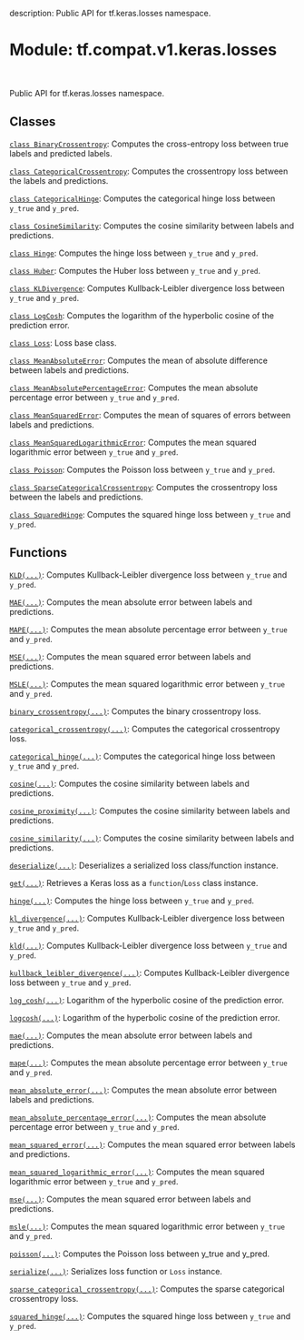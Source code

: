 description: Public API for tf.keras.losses namespace.

<div itemscope itemtype="http://developers.google.com/ReferenceObject">
<meta itemprop="name" content="tf.compat.v1.keras.losses" />
<meta itemprop="path" content="Stable" />
</div>

# Module: tf.compat.v1.keras.losses

<!-- Insert buttons and diff -->

<table class="tfo-notebook-buttons tfo-api nocontent" align="left">

</table>



Public API for tf.keras.losses namespace.



## Classes

[`class BinaryCrossentropy`](../../../../tf/keras/losses/BinaryCrossentropy.md): Computes the cross-entropy loss between true labels and predicted labels.

[`class CategoricalCrossentropy`](../../../../tf/keras/losses/CategoricalCrossentropy.md): Computes the crossentropy loss between the labels and predictions.

[`class CategoricalHinge`](../../../../tf/keras/losses/CategoricalHinge.md): Computes the categorical hinge loss between `y_true` and `y_pred`.

[`class CosineSimilarity`](../../../../tf/keras/losses/CosineSimilarity.md): Computes the cosine similarity between labels and predictions.

[`class Hinge`](../../../../tf/keras/losses/Hinge.md): Computes the hinge loss between `y_true` and `y_pred`.

[`class Huber`](../../../../tf/keras/losses/Huber.md): Computes the Huber loss between `y_true` and `y_pred`.

[`class KLDivergence`](../../../../tf/keras/losses/KLDivergence.md): Computes Kullback-Leibler divergence loss between `y_true` and `y_pred`.

[`class LogCosh`](../../../../tf/keras/losses/LogCosh.md): Computes the logarithm of the hyperbolic cosine of the prediction error.

[`class Loss`](../../../../tf/keras/losses/Loss.md): Loss base class.

[`class MeanAbsoluteError`](../../../../tf/keras/losses/MeanAbsoluteError.md): Computes the mean of absolute difference between labels and predictions.

[`class MeanAbsolutePercentageError`](../../../../tf/keras/losses/MeanAbsolutePercentageError.md): Computes the mean absolute percentage error between `y_true` and `y_pred`.

[`class MeanSquaredError`](../../../../tf/keras/losses/MeanSquaredError.md): Computes the mean of squares of errors between labels and predictions.

[`class MeanSquaredLogarithmicError`](../../../../tf/keras/losses/MeanSquaredLogarithmicError.md): Computes the mean squared logarithmic error between `y_true` and `y_pred`.

[`class Poisson`](../../../../tf/keras/losses/Poisson.md): Computes the Poisson loss between `y_true` and `y_pred`.

[`class SparseCategoricalCrossentropy`](../../../../tf/keras/losses/SparseCategoricalCrossentropy.md): Computes the crossentropy loss between the labels and predictions.

[`class SquaredHinge`](../../../../tf/keras/losses/SquaredHinge.md): Computes the squared hinge loss between `y_true` and `y_pred`.

## Functions

[`KLD(...)`](../../../../tf/keras/metrics/kl_divergence.md): Computes Kullback-Leibler divergence loss between `y_true` and `y_pred`.

[`MAE(...)`](../../../../tf/keras/metrics/mean_absolute_error.md): Computes the mean absolute error between labels and predictions.

[`MAPE(...)`](../../../../tf/keras/metrics/mean_absolute_percentage_error.md): Computes the mean absolute percentage error between `y_true` and `y_pred`.

[`MSE(...)`](../../../../tf/keras/metrics/mean_squared_error.md): Computes the mean squared error between labels and predictions.

[`MSLE(...)`](../../../../tf/keras/metrics/mean_squared_logarithmic_error.md): Computes the mean squared logarithmic error between `y_true` and `y_pred`.

[`binary_crossentropy(...)`](../../../../tf/keras/metrics/binary_crossentropy.md): Computes the binary crossentropy loss.

[`categorical_crossentropy(...)`](../../../../tf/keras/metrics/categorical_crossentropy.md): Computes the categorical crossentropy loss.

[`categorical_hinge(...)`](../../../../tf/keras/losses/categorical_hinge.md): Computes the categorical hinge loss between `y_true` and `y_pred`.

[`cosine(...)`](../../../../tf/keras/losses/cosine_similarity.md): Computes the cosine similarity between labels and predictions.

[`cosine_proximity(...)`](../../../../tf/keras/losses/cosine_similarity.md): Computes the cosine similarity between labels and predictions.

[`cosine_similarity(...)`](../../../../tf/keras/losses/cosine_similarity.md): Computes the cosine similarity between labels and predictions.

[`deserialize(...)`](../../../../tf/keras/losses/deserialize.md): Deserializes a serialized loss class/function instance.

[`get(...)`](../../../../tf/keras/losses/get.md): Retrieves a Keras loss as a `function`/`Loss` class instance.

[`hinge(...)`](../../../../tf/keras/metrics/hinge.md): Computes the hinge loss between `y_true` and `y_pred`.

[`kl_divergence(...)`](../../../../tf/keras/metrics/kl_divergence.md): Computes Kullback-Leibler divergence loss between `y_true` and `y_pred`.

[`kld(...)`](../../../../tf/keras/metrics/kl_divergence.md): Computes Kullback-Leibler divergence loss between `y_true` and `y_pred`.

[`kullback_leibler_divergence(...)`](../../../../tf/keras/metrics/kl_divergence.md): Computes Kullback-Leibler divergence loss between `y_true` and `y_pred`.

[`log_cosh(...)`](../../../../tf/keras/losses/log_cosh.md): Logarithm of the hyperbolic cosine of the prediction error.

[`logcosh(...)`](../../../../tf/keras/losses/log_cosh.md): Logarithm of the hyperbolic cosine of the prediction error.

[`mae(...)`](../../../../tf/keras/metrics/mean_absolute_error.md): Computes the mean absolute error between labels and predictions.

[`mape(...)`](../../../../tf/keras/metrics/mean_absolute_percentage_error.md): Computes the mean absolute percentage error between `y_true` and `y_pred`.

[`mean_absolute_error(...)`](../../../../tf/keras/metrics/mean_absolute_error.md): Computes the mean absolute error between labels and predictions.

[`mean_absolute_percentage_error(...)`](../../../../tf/keras/metrics/mean_absolute_percentage_error.md): Computes the mean absolute percentage error between `y_true` and `y_pred`.

[`mean_squared_error(...)`](../../../../tf/keras/metrics/mean_squared_error.md): Computes the mean squared error between labels and predictions.

[`mean_squared_logarithmic_error(...)`](../../../../tf/keras/metrics/mean_squared_logarithmic_error.md): Computes the mean squared logarithmic error between `y_true` and `y_pred`.

[`mse(...)`](../../../../tf/keras/metrics/mean_squared_error.md): Computes the mean squared error between labels and predictions.

[`msle(...)`](../../../../tf/keras/metrics/mean_squared_logarithmic_error.md): Computes the mean squared logarithmic error between `y_true` and `y_pred`.

[`poisson(...)`](../../../../tf/keras/metrics/poisson.md): Computes the Poisson loss between y_true and y_pred.

[`serialize(...)`](../../../../tf/keras/losses/serialize.md): Serializes loss function or `Loss` instance.

[`sparse_categorical_crossentropy(...)`](../../../../tf/keras/metrics/sparse_categorical_crossentropy.md): Computes the sparse categorical crossentropy loss.

[`squared_hinge(...)`](../../../../tf/keras/metrics/squared_hinge.md): Computes the squared hinge loss between `y_true` and `y_pred`.

